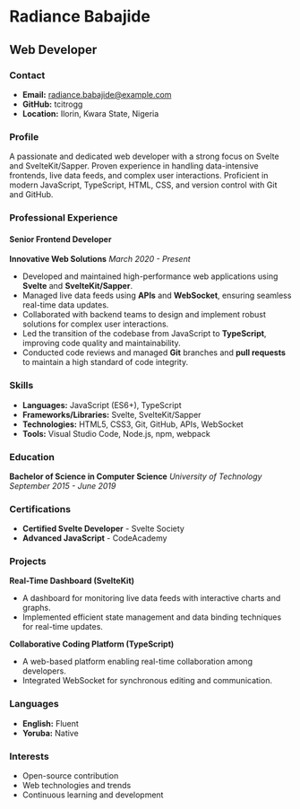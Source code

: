 # Radiance Babajide

## Web Developer

### Contact
- **Email:** radiance.babajide@example.com
- **GitHub:** tcitrogg
- **Location:** Ilorin, Kwara State, Nigeria

### Profile
A passionate and dedicated web developer with a strong focus on Svelte and SvelteKit/Sapper. Proven experience in handling data-intensive frontends, live data feeds, and complex user interactions. Proficient in modern JavaScript, TypeScript, HTML, CSS, and version control with Git and GitHub.

### Professional Experience

#### Senior Frontend Developer
**Innovative Web Solutions**
_March 2020 - Present_
- Developed and maintained high-performance web applications using **Svelte** and **SvelteKit/Sapper**.
- Managed live data feeds using **APIs** and **WebSocket**, ensuring seamless real-time data updates.
- Collaborated with backend teams to design and implement robust solutions for complex user interactions.
- Led the transition of the codebase from JavaScript to **TypeScript**, improving code quality and maintainability.
- Conducted code reviews and managed **Git** branches and **pull requests** to maintain a high standard of code integrity.

### Skills
- **Languages:** JavaScript (ES6+), TypeScript
- **Frameworks/Libraries:** Svelte, SvelteKit/Sapper
- **Technologies:** HTML5, CSS3, Git, GitHub, APIs, WebSocket
- **Tools:** Visual Studio Code, Node.js, npm, webpack

### Education
**Bachelor of Science in Computer Science**
_University of Technology_
_September 2015 - June 2019_

### Certifications
- **Certified Svelte Developer** - Svelte Society
- **Advanced JavaScript** - CodeAcademy

### Projects
**Real-Time Dashboard (SvelteKit)**
- A dashboard for monitoring live data feeds with interactive charts and graphs.
- Implemented efficient state management and data binding techniques for real-time updates.

**Collaborative Coding Platform (TypeScript)**
- A web-based platform enabling real-time collaboration among developers.
- Integrated WebSocket for synchronous editing and communication.

### Languages
- **English:** Fluent
- **Yoruba:** Native

### Interests
- Open-source contribution
- Web technologies and trends
- Continuous learning and development
